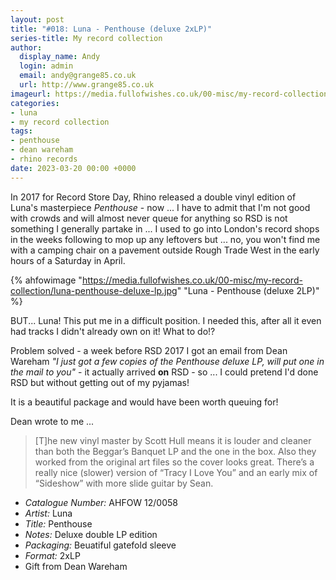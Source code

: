 ```yaml
---
layout: post
title: "#018: Luna - Penthouse (deluxe 2xLP)"
series-title: My record collection
author:
  display_name: Andy
  login: admin
  email: andy@grange85.co.uk
  url: http://www.grange85.co.uk
imageurl: https://media.fullofwishes.co.uk/00-misc/my-record-collection/luna-penthouse-deluxe-lp.jpg
categories:
- luna
- my record collection
tags:
- penthouse
- dean wareham
- rhino records
date: 2023-03-20 00:00 +0000
---
```

In 2017 for Record Store Day, Rhino released a double vinyl edition of Luna's masterpiece _Penthouse_ - now ... I have to admit that I'm not good with crowds and will almost never queue for anything so RSD is not something I generally partake in ... I used to go into London's record shops in the weeks following to mop up any leftovers but ... no, you won't find me with a camping chair on a pavement outside Rough Trade West in the early hours of a Saturday in April.

{% ahfowimage "https://media.fullofwishes.co.uk/00-misc/my-record-collection/luna-penthouse-deluxe-lp.jpg" "Luna - Penthouse (deluxe 2LP)" %}

BUT... Luna! This put me in a difficult position. I needed this, after all it even had tracks I didn't already own on it! What to do!?

Problem solved - a week before RSD 2017 I got an email from Dean Wareham _"I just got a few copies of the Penthouse deluxe LP, will put one in the mail to you"_ - it actually arrived __on__ RSD - so ... I could pretend I'd done RSD but without getting out of my pyjamas!

It is a beautiful package and would have been worth queuing for!

Dean wrote to me ...
> [T]he new vinyl master by Scott Hull means it is louder and cleaner than both the Beggar’s Banquet LP and the one in the box. Also they worked from the original art files so the cover looks great. There’s a really nice (slower) version of “Tracy I Love You” and an early mix of “Sideshow” with more slide guitar by Sean.

 - *Catalogue Number:* AHFOW 12/0058
 - *Artist:* Luna
 - *Title:* Penthouse
 - *Notes:* Deluxe double LP edition
 - *Packaging:* Beuatiful gatefold sleeve
 - *Format:* 2xLP
 - Gift from Dean Wareham
